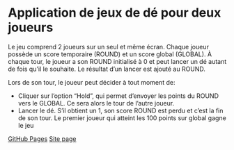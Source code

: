 # Application de jeux de dé pour deux joueurs

Le jeu comprend 2 joueurs sur un seul et même écran.
Chaque joueur possède un score temporaire (ROUND) et un score global (GLOBAL).
À chaque tour, le joueur a son ROUND initialisé à 0 et peut lancer un dé autant de fois qu'il le souhaite. Le
résultat d’un lancer est ajouté au ROUND.

Lors de son tour, le joueur peut décider à tout moment de:

- Cliquer sur l’option “Hold”, qui permet d’envoyer les points du ROUND vers le GLOBAL. Ce sera alors le
tour de l’autre joueur.
- Lancer le dé. S’il obtient un 1, son score ROUND est perdu et c’est la fin de son tour.
Le premier joueur qui atteint les 100 points sur global gagne le jeu

[GitHub Pages](https://github.com/LaChipse/Studi_P2)
[Site page](https://lachipse.github.io/Studi_P2/)
